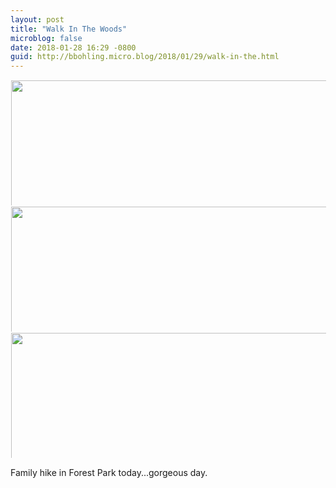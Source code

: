 ```yaml
---
layout: post
title: "Walk In The Woods"
microblog: false
date: 2018-01-28 16:29 -0800
guid: http://bbohling.micro.blog/2018/01/29/walk-in-the.html
---
```




<img src="http://micro.brandonbohling.com/uploads/2018/3f38ae1ee7.jpg" width="600" height="600" style="max-height: 200px; width: auto; padding: 1px;" /><img src="http://micro.brandonbohling.com/uploads/2018/bfbf9da829.jpg" width="600" height="600" style="max-height: 200px; width: auto; padding: 1px;" /><img src="http://micro.brandonbohling.com/uploads/2018/f55d793da4.jpg" width="600" height="600" style="max-height: 200px; width: auto; padding: 1px;" />

Family hike in Forest Park today...gorgeous day.




